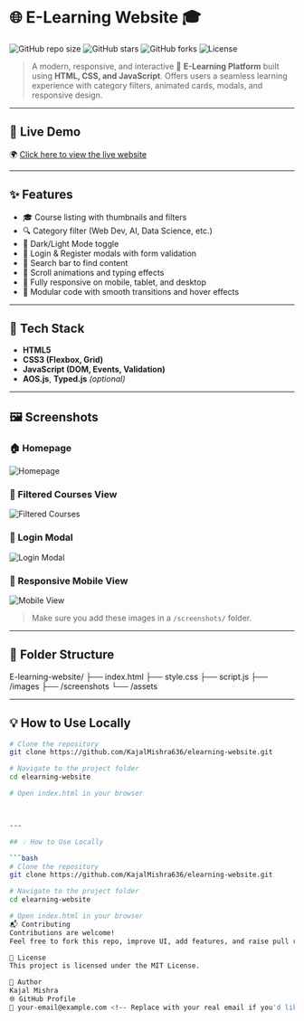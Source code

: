 # 🌐 E-Learning Website 🎓

![GitHub repo size](https://img.shields.io/github/repo-size/KajalMishra636/elearning-website?color=green&style=flat-square)
![GitHub stars](https://img.shields.io/github/stars/KajalMishra636/elearning-website?style=flat-square)
![GitHub forks](https://img.shields.io/github/forks/KajalMishra636/elearning-website?style=flat-square)
![License](https://img.shields.io/github/license/KajalMishra636/elearning-website?style=flat-square)

> A modern, responsive, and interactive 🌟 **E-Learning Platform** built using **HTML, CSS, and JavaScript**. Offers users a seamless learning experience with category filters, animated cards, modals, and responsive design.

---

## 🚀 Live Demo

🌍 [Click here to view the live website](http://127.0.0.1:5500/elearning/tutorial.html)

---

## ✨ Features

- 🎓 Course listing with thumbnails and filters
- 🔍 Category filter (Web Dev, AI, Data Science, etc.)
- 🌙 Dark/Light Mode toggle
- 🔐 Login & Register modals with form validation
- 🔎 Search bar to find content
- 🧠 Scroll animations and typing effects
- 📱 Fully responsive on mobile, tablet, and desktop
- 💫 Modular code with smooth transitions and hover effects

---

## 🧰 Tech Stack

- **HTML5**  
- **CSS3 (Flexbox, Grid)**  
- **JavaScript (DOM, Events, Validation)**  
- **AOS.js**, **Typed.js** *(optional)*

---

## 🖼️ Screenshots

### 🏠 Homepage
![Homepage](./screenshots/homepage.png)

### 🧾 Filtered Courses View
![Filtered Courses](./screenshots/filtered-courses.png)

### 🔐 Login Modal
![Login Modal](./screenshots/login-modal.png)

### 📱 Responsive Mobile View
![Mobile View](./screenshots/mobile-view.png)

> Make sure you add these images in a `/screenshots/` folder.

---

## 📁 Folder Structure

E-learning-website/
├── index.html
├── style.css
├── script.js
├── /images
├── /screenshots
└── /assets



---

## 💡 How to Use Locally

```bash
# Clone the repository
git clone https://github.com/KajalMishra636/elearning-website.git

# Navigate to the project folder
cd elearning-website

# Open index.html in your browser



---

## 💡 How to Use Locally

```bash
# Clone the repository
git clone https://github.com/KajalMishra636/elearning-website.git

# Navigate to the project folder
cd elearning-website

# Open index.html in your browser
📬 Contributing
Contributions are welcome!
Feel free to fork this repo, improve UI, add features, and raise pull requests.

📜 License
This project is licensed under the MIT License.

👤 Author
Kajal Mishra
🌐 GitHub Profile
📧 your-email@example.com <!-- Replace with your real email if you'd like -->

